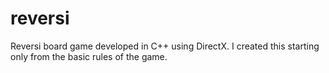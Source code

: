 # reversi
Reversi board game developed in C++ using DirectX. I created this starting only from the basic rules of the game.
